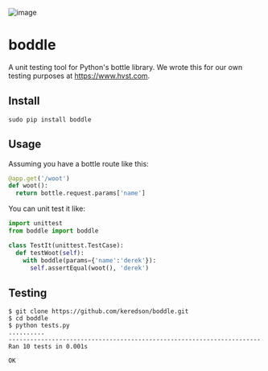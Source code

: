 ![image](https://cloud.githubusercontent.com/assets/2049665/21398745/27452db6-c76e-11e6-8605-8e5f3301472b.png)

# boddle
A unit testing tool for Python's bottle library.  We wrote this for our own testing purposes at https://www.hvst.com.

## Install
```
sudo pip install boddle
```

## Usage
Assuming you have a bottle route like this:

```python
@app.get('/woot')
def woot():
  return bottle.request.params['name']
```

You can unit test it like:

```python
import unittest
from boddle import boddle

class TestIt(unittest.TestCase):
  def testWoot(self):
    with boddle(params={'name':'derek'}):
      self.assertEqual(woot(), 'derek')
```

## Testing
```
$ git clone https://github.com/keredson/boddle.git
$ cd boddle
$ python tests.py 
..........
----------------------------------------------------------------------
Ran 10 tests in 0.001s

OK
```
